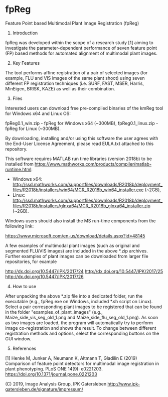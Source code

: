 # fpReg
Feature Point based Multimodal Plant Image Registration (fpReg)

1. Introduction

fpReg was developed within the scope of a research study [1] aiming to investigate the parameter-dependent performance of seven feature point (FP) based methods for automated alignment of multimodal plant images. 

2. Key Features

The tool performs affine registration of a pair of selected images (for example, FLU and VIS images of the same plant shoot) using seven different FP registration techniques (i.e. SURF, FAST, MSER, Harris, MinEigen, BRISK, KAZE) as well as their combination.

3. Files

Interested users can download free pre-complied binaries of the kmReg tool for Windows x64 and Linux OS:  

fpReg0.1_win.zip - fpReg for Windows x64 (~300MB),
fpReg0.1_linux.zip - fpReg for Linux (~300MB).

By downloading, installing and/or using this software the user agrees with the End-User License Agreement, please read EULA.txt attached to this repository.

This software requires MATLAB run time libraries (version 2018b) to be installed from https://www.mathworks.com/products/compiler/matlab-runtime.html:

- Windows x64: http://ssd.mathworks.com/supportfiles/downloads/R2018b/deployment_files/R2018b/installers/win64/MCR_R2018b_win64_installer.exe (~2GB),
- Linux: http://ssd.mathworks.com/supportfiles/downloads/R2018b/deployment_files/R2018b/installers/glnxa64/MCR_R2018b_glnxa64_installer.zip (~2GB).

Windows users should also install the MS run-time components from the following link:

https://www.microsoft.com/en-us/download/details.aspx?id=48145

A few examples of multimodal plant images (such as original and segmented FLU/VIS images) are included in the above *.zip archives.
Further examples of plant images can be downloaded from larger file repositories, for example  

http://dx.doi.org/10.5447/IPK/2017/24
http://dx.doi.org/10.5447/IPK/2017/25
http://dx.doi.org/10.5447/IPK/2017/26

4. How to use

After unpacking the above *.zip file into a dedicated folder, run the executable (e.g., fpReg.exe on Windows, included *.sh script on Linux).
Select a pair corresponding plant images to be registered that can be found in the folder "examples_of_plant_images" (e.g., Maize_side_vis_seg_old_1.png and Maize_side_flu_seg_old_1.png). 
As soon as two images are loaded, the program will automatically try to perform image co-registration and shows the result. 
To change between different registration methods and options, select the corresponding buttons on the GUI window.

5. References

[1] Henke M, Junker A, Neumann K, Altmann T, Gladilin E (2019) Comparison of feature point detectors for multimodal image registration in plant phenotyping. PLoS ONE 14(9): e0221203. https://doi.org/10.1371/journal.pone.0221203

(C) 2019, Image Analysis Group, IPK Gatersleben
http://www.ipk-gatersleben.de/signature/impressum/

